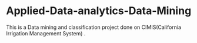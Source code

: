 # Applied-Data-analytics-Data-Mining

This is a Data mining and classification project done on CIMIS(California Irrigation Management System) . 
